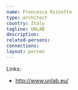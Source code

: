 ```yaml
---
name: Francesca Rizzetto
type: architect
country: Italy
tagline: UNLAB
description:
related-persons:
connections:
layout: person
---
```


Links:
* <http://www.unlab.eu/>
